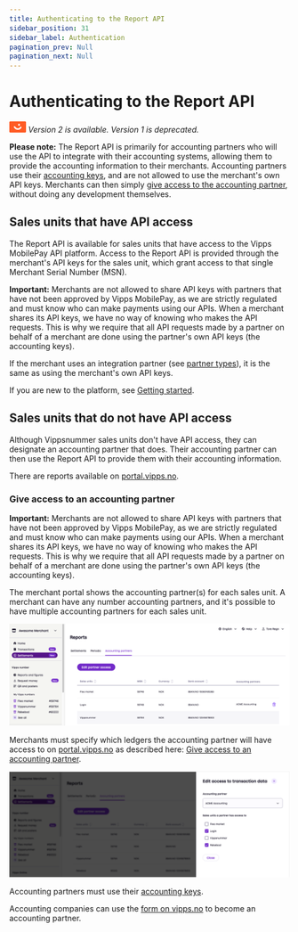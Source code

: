 ```yaml
---
title: Authenticating to the Report API
sidebar_position: 31
sidebar_label: Authentication
pagination_prev: Null
pagination_next: Null
---
```



# Authenticating to the Report API

![Vipps](../images/vipps.png) *Version 2 is available. Version 1 is deprecated.*

**Please note:**
The Report API is primarily for accounting partners who will use the API to integrate
with their accounting systems, allowing them to provide the accounting information to their merchants.
Accounting partners use their
[accounting keys](https://developer.vippsmobilepay.com/docs/partner/partner-keys/),
and are not allowed to use the merchant's own API keys.
Merchants can then simply
[give access to the accounting partner](#give-access-to-an-accounting-partner),
without doing any development themselves.

## Sales units that have API access

The Report API is available for sales units that have access to the Vipps MobilePay API platform.
Access to the Report API is provided through the merchant's API keys for the sales unit,
which grant access to that single Merchant Serial Number (MSN).

**Important:** Merchants are not allowed to share API keys with partners that have not been approved by
Vipps MobilePay, as we are strictly regulated and must know who can make payments using our APIs.
When a merchant shares its API keys, we have no way of knowing who makes the API requests.
This is why we require that all API requests made by a partner on behalf of a
merchant are done using the partner's own API keys (the accounting keys).

If the merchant uses an integration partner (see
[partner types](https://developer.vippsmobilepay.com/docs/partner#partner-types)),
it is the same as using the merchant's own API keys.

If you are new to the platform, see
[Getting started](https://developer.vippsmobilepay.com/docs/getting-started).

## Sales units that do not have API access

Although Vippsnummer sales units don't have API access, they can designate an accounting partner that does.
Their accounting partner can then use the Report API to provide them with their accounting information.

There are reports available on
[portal.vipps.no](https://portal.vipps.no).

### Give access to an accounting partner

**Important:** Merchants are not allowed to share API keys with partners that have not been approved by
Vipps MobilePay, as we are strictly regulated and must know who can make payments using our APIs.
When a merchant shares its API keys, we have no way of knowing who makes the API requests.
This is why we require that all API requests made by a partner on behalf of a
merchant are done using the partner's own API keys (the accounting keys).

The merchant portal shows the accounting partner(s) for each sales unit.
A merchant can have any number accounting partners, and it's possible to have multiple accounting partners for each sales unit.

![Overview over accounting-partners](../images/portal-accounting-partners-overview.png)

Merchants must specify which ledgers the accounting partner will have access to on
[portal.vipps.no](https://portal.vipps.no)
as described here:
[Give access to an accounting partner](https://developer.vippsmobilepay.com/docs/APIs/report-api/api-guide/overview/#give-access-to-an-accounting-partner).

![Add a new accounting-partner](../images/portal-accounting-partners-edit.png)

Accounting partners must use their
[accounting keys](https://developer.vippsmobilepay.com/docs/partner/partner-keys/#types-of-partner-keys).

Accounting companies can use the
[form on vipps.no](https://www.vipps.no/developer/become-a-partner/)
to become an accounting partner.


